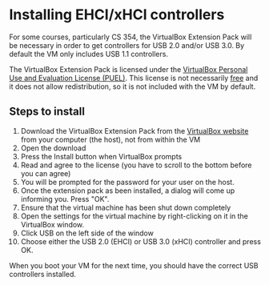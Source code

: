 # Installing EHCI/xHCI controllers

For some courses, particularly CS 354, the VirtualBox Extension Pack will be
necessary in order to get controllers for USB 2.0 and/or USB 3.0. By default
the VM only includes USB 1.1 controllers.

The VirtualBox Extension Pack is licensed under the [VirtualBox Personal Use
and Evaluation License (PUEL)](https://www.virtualbox.org/wiki/VirtualBox_PUEL).
This license is not necessarily
[free](https://www.gnu.org/philosophy/free-sw.en.html) and it does not allow
redistribution, so it is not included with the VM by default.

## Steps to install

1. Download the VirtualBox Extension Pack from the
[VirtualBox website](http://download.virtualbox.org/virtualbox/5.2.4/Oracle_VM_VirtualBox_Extension_Pack-5.2.4-119785.vbox-extpack)
from your computer (the host), not from within the VM
1. Open the download
1. Press the Install button when VirtualBox prompts
1. Read and agree to the license (you have to scroll to the bottom before you
can agree)
1. You will be prompted for the password for your user on the host.
1. Once the extension pack as been installed, a dialog will come up informing
you. Press "OK".
1. Ensure that the virtual machine has been shut down completely
1. Open the settings for the virtual machine by right-clicking on it in the
VirtualBox window.
1. Click USB on the left side of the window
1. Choose either the USB 2.0 (EHCI) or USB 3.0 (xHCI) controller and press OK.

When you boot your VM for the next time, you should have the correct USB
controllers installed.
